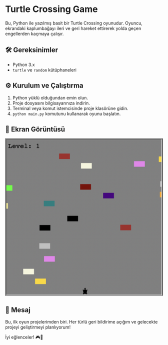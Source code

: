 # Turtle Crossing Game

Bu, Python ile yazılmış basit bir Turtle Crossing oyunudur. Oyuncu, ekrandaki kaplumbağayı ileri ve geri hareket ettirerek yolda geçen engellerden kaçmaya çalışır.

## 🛠️ Gereksinimler

- Python 3.x
- `turtle` ve `random` kütüphaneleri

## ⚙️ Kurulum ve Çalıştırma

1. Python yüklü olduğundan emin olun.
2. Proje dosyasını bilgisayarınıza indirin.
3. Terminal veya komut istemcisinde proje klasörüne gidin.
4. `python main.py` komutunu kullanarak oyunu başlatın.

## 📸 Ekran Görüntüsü

![Turtle Crossing Game Screenshot](turtle_crossing_game.png)

## 📩 Mesaj

Bu, ilk oyun projelerimden biri. Her türlü geri bildirime açığım ve gelecekte projeyi geliştirmeyi planlıyorum!

İyi eğlenceler! 🎮🐢
